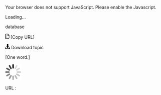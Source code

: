 Your browser does not support JavaScript. Please enable the Javascript.

Loading...

database

![Copy URL](database_files/Copy.png) [Copy URL]

![Download](database_files/Download.png)
Download topic

[One word.]

![In progress](database_files/activity-large.gif)

URL :


